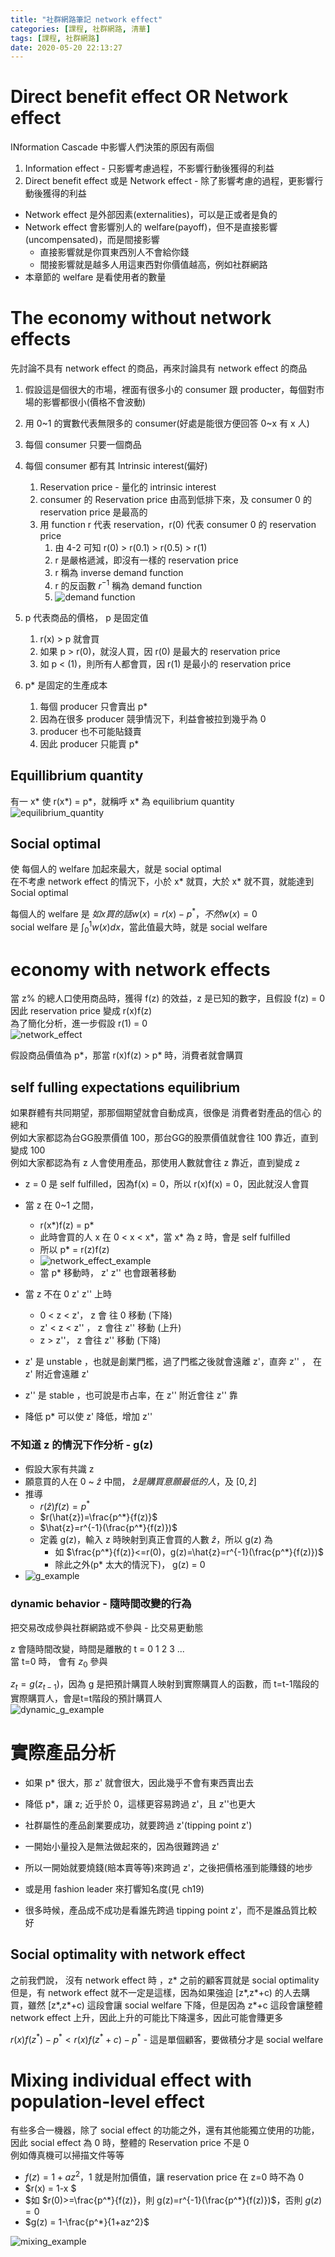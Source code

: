 ```yaml
---
title: "社群網路筆記 network effect"
categories: [課程, 社群網路, 清華]
tags: [課程, 社群網路]
date: 2020-05-20 22:13:27
---
```


# Direct benefit effect OR Network effect
INformation Cascade 中影響人們決策的原因有兩個
1. Information effect - 只影響考慮過程，不影響行動後獲得的利益
2. Direct benefit effect 或是 Network effect - 除了影響考慮的過程，更影響行動後獲得的利益


* Network effect 是外部因素(externalities)，可以是正或者是負的
* Network effect 會影響別人的 welfare(payoff)，但不是直接影響(uncompensated)，而是間接影響
  * 直接影響就是你買東西別人不會給你錢
  * 間接影響就是越多人用這東西對你價值越高，例如社群網路
* 本章節的 welfare 是看使用者的數量

# The economy without network effects
先討論不具有 network effect 的商品，再來討論具有 network effect 的商品

1. 假設這是個很大的市場，裡面有很多小的 consumer 跟 producter，每個對市場的影響都很小(價格不會波動)
2. 用 0~1 的實數代表無限多的 consumer(好處是能很方便回答 0~x 有 x 人)
3. 每個 consumer 只要一個商品
4. 每個 consumer 都有其 Intrinsic interest(偏好)
   1. Reservation price - 量化的 intrinsic interest
   2. consumer 的 Reservation price 由高到低排下來，及 consumer 0 的 reservation price 是最高的
   3. 用 function r 代表 reservation，r(0) 代表 consumer 0 的 reservation price
      1. 由 4-2 可知 r(0) > r(0.1) > r(0.5) > r(1)
      2. r 是嚴格遞減，即沒有一樣的 reservation price
      3. r 稱為 inverse demand function
      4. r 的反函數 $r^{-1}$ 稱為 demand function
      5. ![demand function](https://images.sappy.tw/Social_Network/Network_Effect/Demand_function.jpg) 

5. p 代表商品的價格， p 是固定值
   1. r(x) > p 就會買
   2. 如果 p > r(0)，就沒人買，因 r(0) 是最大的 reservation price
   3. 如 p < (1)，則所有人都會買，因 r(1) 是最小的 reservation price
6. p* 是固定的生產成本
   1. 每個 producer 只會賣出 p*
   2. 因為在很多 producer 競爭情況下，利益會被拉到幾乎為 0
   3. producer 也不可能貼錢賣
   4. 因此 producer 只能賣 p*

## Equillibrium quantity
有一 x* 使 r(x*) = p*，就稱呼 x* 為 equilibrium quantity  
![equilibrium_quantity](https://images.sappy.tw/Social_Network/Network_Effect/equilibrium_quantity.png)

## Social optimal
使 每個人的 welfare 加起來最大，就是 social optimal  
在不考慮 network effect 的情況下，小於 x* 就買，大於 x* 就不買，就能達到 Social optimal    

每個人的 welfare 是 $如 x 買的話 w(x)=r(x)-p^* ，不然 w(x) = 0$  
social welfare 是 $\int_0^1w(x)dx$，當此值最大時，就是 social welfare


# economy with network effects
當 z% 的總人口使用商品時，獲得 f(z) 的效益，z 是已知的數字，且假設 f(z) = 0  
因此 reservation price 變成 r(x)f(z)  
為了簡化分析，進一步假設 r(1) = 0  
![network_effect](https://images.sappy.tw/Social_Network/Network_Effect/network_effect.jpg)

假設商品價值為 p*，那當 r(x)f(z) > p* 時，消費者就會購買  

## self fulling expectations equilibrium
如果群體有共同期望，那那個期望就會自動成真，很像是 消費者對產品的信心 的總和  
例如大家都認為台GG股票價值 100，那台GG的股票價值就會往 100 靠近，直到變成 100  
例如大家都認為有 z 人會使用產品，那使用人數就會往 z 靠近，直到變成 z  

* z = 0 是 self fulfilled，因為f(x) = 0，所以 r(x)f(x) = 0，因此就沒人會買  
* 當 z 在 0~1 之間，
  * r(x*)f(z) = p*
  * 此時會買的人 x 在 0 < x < x*，當 x* 為 z 時，會是 self fulfilled
  * 所以 p* = r(z)f(z)
  * ![network_effect_example](https://images.sappy.tw/Social_Network/Network_Effect/network_effect_example.jpg)
  * 當 p* 移動時， z' z'' 也會跟著移動
* 當 z 不在 0 z' z'' 上時
  * 0 < z < z'， z 會 往 0 移動 (下降)
  * z' < z < z'' ， z 會往 z'' 移動 (上升)
  * z > z''，  z 會往 z'' 移動 (下降)

* z' 是 unstable ，也就是創業門檻，過了門檻之後就會遠離 z'，直奔 z'' ， 在 z' 附近會遠離 z' 
* z'' 是 stable ，也可說是市占率，在 z'' 附近會往 z'' 靠
* 降低 p* 可以使 z' 降低，增加 z''

### 不知道 z 的情況下作分析 - g(z)
* 假設大家有共識 z
* 願意買的人在 0 ~ $\hat{z}$ 中間， $\hat{z} 是購買意願最低的人$，及 $[0,\hat{z}]$
* 推導
  * $r(\hat{z})f(z)=p^*$
  * $r(\hat{z})=\frac{p^*}{f(z)}$
  * $\hat{z}=r^{-1}(\frac{p^*}{f(z)})$
  * 定義 g(z)，輸入 z 時映射到真正會買的人數 $\hat{z}$，所以 g(z) 為
    * 如 $\frac{p^*}{f(z)}<=r(0)，g(z)=\hat{z}=r^{-1}(\frac{p^*}{f(z)})$
    * 除此之外(p* 太大的情況下)， g(z) = 0
* ![g_example](https://images.sappy.tw/Social_Network/Network_Effect/g_example.jpg)

### dynamic behavior - 隨時間改變的行為
把交易改成參與社群網路或不參與 - 比交易更動態  

z 會隨時間改變，時間是離散的 t = 0 1 2 3 ...  
當 t=0 時， 會有 $z_0$ 參與  

$z_t=g(z_{t-1})$，因為 g 是把預計購買人映射到實際購買人的函數，而 t=t-1階段的實際購買人，會是t=t階段的預計購買人  
![dynamic_g_example](https://images.sappy.tw/Social_Network/Network_Effect/dynamic_g_example.jpg)

# 實際產品分析
* 如果 p* 很大，那 z' 就會很大，因此幾乎不會有東西賣出去
* 降低 p*，讓 z; 近乎於 0，這樣更容易跨過 z'，且 z''也更大

* 社群屬性的產品創業要成功，就要跨過 z'(tipping point z')
* 一開始小量投入是無法做起來的，因為很難跨過 z'
* 所以一開始就要燒錢(賠本賣等等)來跨過 z'，之後把價格漲到能賺錢的地步
* 或是用 fashion leader 來打響知名度(見 ch19)
* 很多時候，產品成不成功是看誰先跨過 tipping point z'，而不是誰品質比較好

## Social optimality with network effect
之前我們說， 沒有 network effect 時 ，z* 之前的顧客買就是 social optimality  
但是，有 network effect 就不一定是這樣，因為如果強迫 [z*,z*+c) 的人去購買，雖然 [z*,z*+c) 這段會讓 social welfare 下降，但是因為 z*+c 這段會讓整體 network effect 上升，因此上升的可能比下降還多，因此可能會賺更多

$r(x)f(z^*)-p^* < r(x)f(z^*+c)-p^*$ - 這是單個顧客，要做積分才是 social welfare  

# Mixing individual effect with population-level effect
有些多合一機器，除了 social effect 的功能之外，還有其他能獨立使用的功能，因此 social effect 為 0 時，整體的 Reservation price 不是 0  
例如傳真機可以掃描文件等等  

* $f(z) = 1+ az^2$，1 就是附加價值，讓 reservation price 在 z=0 時不為 0
* $r(x) = 1-x $
* $如 $r(0)>=\frac{p^*}{f(z)}，則 g(z)=r^{-1}(\frac{p^*}{f(z)})$，否則 $g(z)=0$
* $g(z) = 1-\frac{p^*}{1+az^2}$

![mixing_example](https://images.sappy.tw/Social_Network/Network_Effect/mixing_example.jpg)
